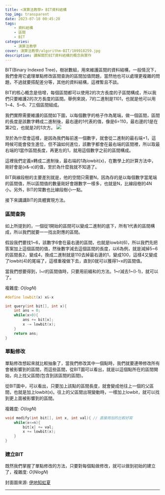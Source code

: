 ```yaml
---
title: <演算法教學> BIT資料結構
top_img: transparent
date: 2023-07-18 00:45:28
tags:
    - 資料結構
    - 區間
    - BIT
categories:
    - 演算法教學
cover: 演算法教學/algorithm-BIT/109918259.jpg
description: 講解關於BIT資料結構的概念與實作
---
```


BIT(Binary Indexed Tree)，樹狀數組，用來維護區間的資料結構，一般情況下，我們會用它處理單點修改區間查詢的區間加值問題，當然他也可以處理更複雜的問題，不過就要搭配差分等，其他的資料結構，這裡暫且不談。

BIT的核心概念是倍增，每個區間都可以使用2的次方長度的子區間構成，所以我們只要維護2的次方長度的區間。舉例來說，7的二進制是1101，也就是他可以用1~4、5~6、7三個區間組成。

我們實際需要維護的區間如下圖，以每個數字的格子作為尾端，做一個區間，區間的長度是該數字轉成二進制後，最右邊的1代表的值，像是6=110，最右邊的1是在第2位，也就是2的1次方。
![](/演算法教學/algorithm-BIT/BIT.png)


至於為什麼會這樣，是因為我們每前進一個數字，就會從二進制的最右端+1，這時候可能會發生進位，但不論如何進位，該數字都會在最右端的區間裡，所以取最右端的1當作區間長度，再更左的1，就用這個數字之前的區間構成。

這裡我們定義x轉成二進制後，最右端的1為lowbit(x)，在數學上的計算方法中，剛好會是(x&-x)的值，至於為什麼我就不知道了。

BIT與線段樹的主要差別就是，他的空間只需要N，因為存的是以每個數字當尾端的區間值，所以區間值的數量剛好會跟數字一樣多，也就是N，比線段樹的4N小。另外，BIT的常數也比線段樹小一點。

接下來講講BIT的具體實現方法。

### 區間查詢

如上所提到的，一個從1開始的區間可以變成二進制的底下，所有1代表的區間構成，所以我們就要一一找出對應的區間。

假設我們要找1~6，該數字6會在最右邊的區間，也就是lowbit(6)，所以我們先把答案加上這個區間的值，然後數字減去這個區間的長度，以6為例，就是減掉5~6的區間長2，變成4，換成二進制就是110去掉最右邊的1，變成100，這樣4又變成了lowbit(4)的尾端了，這樣重複做下去，直到0就可以獲得1~x的區間值。

當我們想要得到，l~r的區間值時，只要用前綴和的方法。1~r減去1~(l-1)，就可以了。

複雜度: $O(logN)$
```c++
#define lowbit(x) x&-x

int query(int bit[], int x){
    int ans = 0;
    while(x>0){
        ans += bit[x];
        x -= lowbit(x);
    }
    return ans;
}

```

### 單點修改

單點修改想起來就比較抽象了，當我們修改其中一個點時，我們就要連帶修改所有會被影響到的區間，而這些區間，從BIT圖可以看出，就是以這個點所在的區間開始，向上找父區間(包含到該區間的區間)。

從BIT圖中，可以看出，只要加上該點的區間長度，就會變成他往上一個的父區間，也就是加上lowbit(x)。往上的父區間出現變動時，一樣加上lowbit，就可以找到更上面被影響到的區間。

複雜度: $O(logN)$
```c++
void modify(int bit[], int x, int val){ // 直接用加的比較好寫
    while(x<=n){
        bit[x] += val;
        x += lowbit(x);
    }
}
```

### 建立BIT

既然我們掌握了單點修改的方法，只要對每個點做修改，就可以做到初始的建立了，複雜度: $O(NlogN)$

封面圖來源: [伊地知虹夏](https://www.pixiv.net/artworks/109918259)

---